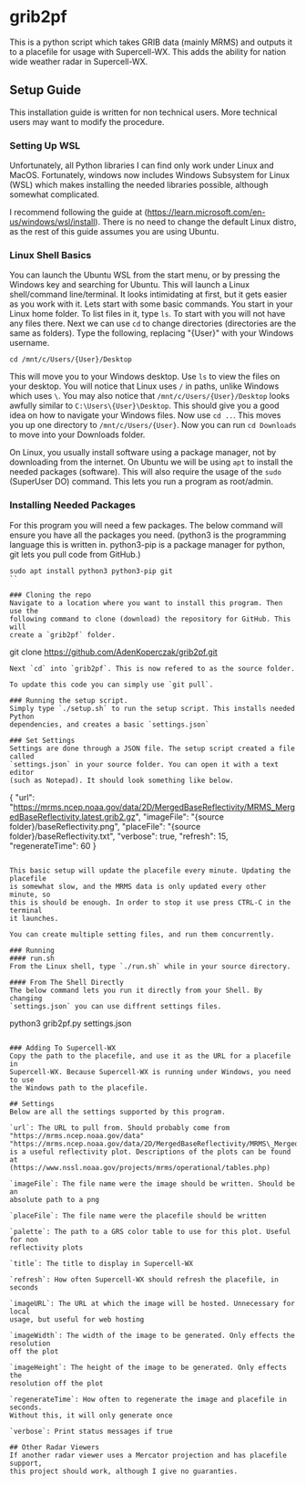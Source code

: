 # grib2pf
This is a python script which takes GRIB data (mainly MRMS) and outputs it to a
placefile for usage with Supercell-WX. This adds the ability for nation wide
weather radar in Supercell-WX.

## Setup Guide
This installation guide is written for non technical users. More technical
users may want to modify the procedure.


### Setting Up WSL
Unfortunately, all Python libraries I can find only work under Linux and MacOS.
Fortunately, windows now includes Windows Subsystem for Linux (WSL) which makes
installing the needed libraries possible, although somewhat complicated.

I recommend following the guide at
(https://learn.microsoft.com/en-us/windows/wsl/install). There is no need to
change the default Linux distro, as the rest of this guide assumes you are
using Ubuntu.

### Linux Shell Basics
You can launch the Ubuntu WSL from the start menu, or by pressing the Windows
key and searching for Ubuntu. This will launch a Linux shell/command
line/terminal. It looks intimidating at first, but it gets easier as you work
with it. Lets start with some basic commands. You start in your Linux home
folder. To list files in it, type `ls`. To start with you will not have any
files there. Next we can use `cd` to change directories (directories are the
same as folders). Type the following, replacing "{User}" with your Windows
username.
```
cd /mnt/c/Users/{User}/Desktop
```
This will move you to your Windows desktop. Use `ls` to view the files on your
desktop. You will notice that Linux uses `/` in paths, unlike Windows which
uses `\`. You may also notice that `/mnt/c/Users/{User}/Desktop` looks awfully
similar to `C:\Users\{User}\Desktop`. This should give you a good idea on how
to navigate your Windows files. Now use `cd ..`. This moves you up one
directory to `/mnt/c/Users/{User}`. Now you can run `cd Downloads` to move into
your Downloads folder.

On Linux, you usually install software using a package manager, not by
downloading from the internet. On Ubuntu we will be using `apt` to install
the needed packages (software). This will also require the usage of the `sudo`
(SuperUser DO) command. This lets you run a program as root/admin.

### Installing Needed Packages
For this program you will need a few packages. The below command will ensure
you have all the packages you need. (python3 is the programming language this
is written in. python3-pip is a package manager for python, git lets you pull
code from GitHub.)
```
sudo apt install python3 python3-pip git
``

### Cloning the repo
Navigate to a location where you want to install this program. Then use the
following command to clone (download) the repository for GitHub. This will
create a `grib2pf` folder.
```
git clone https://github.com/AdenKoperczak/grib2pf.git
```
Next `cd` into `grib2pf`. This is now refered to as the source folder.

To update this code you can simply use `git pull`.

### Running the setup script.
Simply type `./setup.sh` to run the setup script. This installs needed Python
dependencies, and creates a basic `settings.json`

### Set Settings
Settings are done through a JSON file. The setup script created a file called
`settings.json` in your source folder. You can open it with a text editor
(such as Notepad). It should look something like below.

```
{
    "url": "https://mrms.ncep.noaa.gov/data/2D/MergedBaseReflectivity/MRMS_MergedBaseReflectivity.latest.grib2.gz",
    "imageFile": "{source folder}/baseReflectivity.png",
    "placeFile": "{source folder}/baseReflectivity.txt",
    "verbose": true,
    "refresh": 15,
    "regenerateTime": 60
}
```

This basic setup will update the placefile every minute. Updating the placefile
is somewhat slow, and the MRMS data is only updated every other minute, so
this is should be enough. In order to stop it use press CTRL-C in the terminal
it launches.

You can create multiple setting files, and run them concurrently.

### Running
#### run.sh
From the Linux shell, type `./run.sh` while in your source directory.

#### From The Shell Directly
The below command lets you run it directly from your Shell. By changing
`settings.json` you can use diffrent settings files.
```
python3 grib2pf.py settings.json
```

### Adding To Supercell-WX
Copy the path to the placefile, and use it as the URL for a placefile in
Supercell-WX. Because Supercell-WX is running under Windows, you need to use
the Windows path to the placefile.

## Settings
Below are all the settings supported by this program.

`url`: The URL to pull from. Should probably come from
"https://mrms.ncep.noaa.gov/data"
"https://mrms.ncep.noaa.gov/data/2D/MergedBaseReflectivity/MRMS\_MergedBaseReflectivity.latest.grib2.gz"
is a useful reflectivity plot. Descriptions of the plots can be found at
(https://www.nssl.noaa.gov/projects/mrms/operational/tables.php)

`imageFile`: The file name were the image should be written. Should be an
absolute path to a png

`placeFile`: The file name were the placefile should be written

`palette`: The path to a GRS color table to use for this plot. Useful for non
reflectivity plots

`title`: The title to display in Supercell-WX

`refresh`: How often Supercell-WX should refresh the placefile, in seconds

`imageURL`: The URL at which the image will be hosted. Unnecessary for local
usage, but useful for web hosting

`imageWidth`: The width of the image to be generated. Only effects the resolution
off the plot

`imageHeight`: The height of the image to be generated. Only effects the
resolution off the plot

`regenerateTime`: How often to regenerate the image and placefile in seconds.
Without this, it will only generate once

`verbose`: Print status messages if true

## Other Radar Viewers
If another radar viewer uses a Mercator projection and has placefile support,
this project should work, although I give no guaranties.
